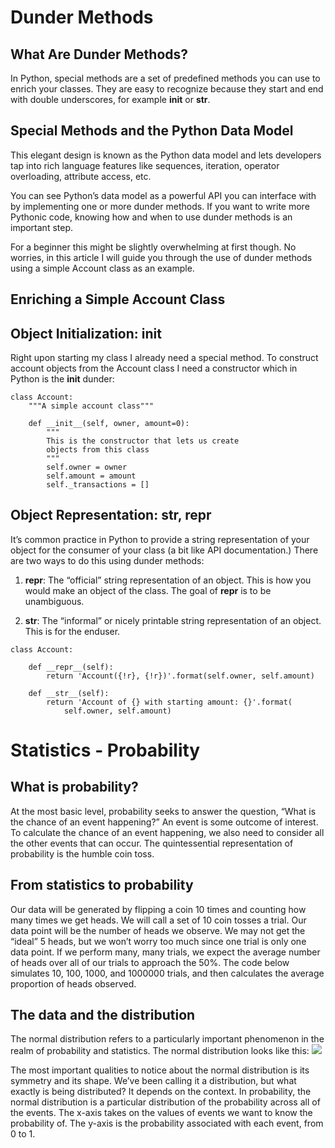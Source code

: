 # Dunder Methods

## What Are Dunder Methods?

In Python, special methods are a set of predefined methods you can use to enrich your classes. They are easy to recognize because they start and end with double underscores, for example __init__ or __str__.

## Special Methods and the Python Data Model

This elegant design is known as the Python data model and lets developers tap into rich language features like sequences, iteration, operator overloading, attribute access, etc.

You can see Python’s data model as a powerful API you can interface with by implementing one or more dunder methods. If you want to write more Pythonic code, knowing how and when to use dunder methods is an important step.

For a beginner this might be slightly overwhelming at first though. No worries, in this article I will guide you through the use of dunder methods using a simple Account class as an example.

## Enriching a Simple Account Class

## Object Initialization: __init__
Right upon starting my class I already need a special method. To construct account objects from the Account class I need a constructor which in Python is the __init__ dunder:

```
class Account:
    """A simple account class"""

    def __init__(self, owner, amount=0):
        """
        This is the constructor that lets us create
        objects from this class
        """
        self.owner = owner
        self.amount = amount
        self._transactions = []
```

## Object Representation: __str__, __repr__

It’s common practice in Python to provide a string representation of your object for the consumer of your class (a bit like API documentation.) There are two ways to do this using dunder methods:

1. __repr__: The “official” string representation of an object. This is how you would make an object of the class. The goal of __repr__ is to be unambiguous.

2. __str__: The “informal” or nicely printable string representation of an object. This is for the enduser.

```
class Account:

    def __repr__(self):
        return 'Account({!r}, {!r})'.format(self.owner, self.amount)

    def __str__(self):
        return 'Account of {} with starting amount: {}'.format(
            self.owner, self.amount)
```

# Statistics - Probability


## What is probability?

At the most basic level, probability seeks to answer the question, “What is the chance of an event happening?” An event is some outcome of interest. To calculate the chance of an event happening, we also need to consider all the other events that can occur. The quintessential representation of probability is the humble coin toss.

## From statistics to probability

Our data will be generated by flipping a coin 10 times and counting how many times we get heads. We will call a set of 10 coin tosses a trial. Our data point will be the number of heads we observe. We may not get the “ideal” 5 heads, but we won’t worry too much since one trial is only one data point. If we perform many, many trials, we expect the average number of heads over all of our trials to approach the 50%. The code below simulates 10, 100, 1000, and 1000000 trials, and then calculates the average proportion of heads observed.

## The data and the distribution

The normal distribution refers to a particularly important phenomenon in the realm of probability and statistics. The normal distribution looks like this:
![](https://i.imgur.com/3vDS2Au.png)

The most important qualities to notice about the normal distribution is its symmetry and its shape. We’ve been calling it a distribution, but what exactly is being distributed? It depends on the context. In probability, the normal distribution is a particular distribution of the probability across all of the events. The x-axis takes on the values of events we want to know the probability of. The y-axis is the probability associated with each event, from 0 to 1.

